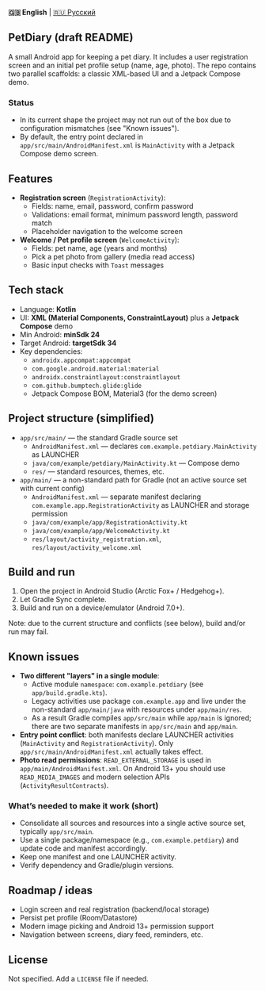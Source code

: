 **🇬🇧 English** | [🇷🇺 Русский](README.ru.md)

## PetDiary (draft README)

A small Android app for keeping a pet diary. It includes a user registration screen and an initial pet profile setup (name, age, photo). The repo contains two parallel scaffolds: a classic XML-based UI and a Jetpack Compose demo.

### Status
- In its current shape the project may not run out of the box due to configuration mismatches (see "Known issues").
- By default, the entry point declared in `app/src/main/AndroidManifest.xml` is `MainActivity` with a Jetpack Compose demo screen.

## Features
- **Registration screen** (`RegistrationActivity`):
  - Fields: name, email, password, confirm password
  - Validations: email format, minimum password length, password match
  - Placeholder navigation to the welcome screen
- **Welcome / Pet profile screen** (`WelcomeActivity`):
  - Fields: pet name, age (years and months)
  - Pick a pet photo from gallery (media read access)
  - Basic input checks with `Toast` messages

## Tech stack
- Language: **Kotlin**
- UI: **XML (Material Components, ConstraintLayout)** plus a **Jetpack Compose** demo
- Min Android: **minSdk 24**
- Target Android: **targetSdk 34**
- Key dependencies:
  - `androidx.appcompat:appcompat`
  - `com.google.android.material:material`
  - `androidx.constraintlayout:constraintlayout`
  - `com.github.bumptech.glide:glide`
  - Jetpack Compose BOM, Material3 (for the demo screen)

## Project structure (simplified)
- `app/src/main/` — the standard Gradle source set
  - `AndroidManifest.xml` — declares `com.example.petdiary.MainActivity` as LAUNCHER
  - `java/com/example/petdiary/MainActivity.kt` — Compose demo
  - `res/` — standard resources, themes, etc.
- `app/main/` — a non-standard path for Gradle (not an active source set with current config)
  - `AndroidManifest.xml` — separate manifest declaring `com.example.app.RegistrationActivity` as LAUNCHER and storage permission
  - `java/com/example/app/RegistrationActivity.kt`
  - `java/com/example/app/WelcomeActivity.kt`
  - `res/layout/activity_registration.xml`, `res/layout/activity_welcome.xml`

## Build and run
1. Open the project in Android Studio (Arctic Fox+ / Hedgehog+).
2. Let Gradle Sync complete.
3. Build and run on a device/emulator (Android 7.0+).

Note: due to the current structure and conflicts (see below), build and/or run may fail.

## Known issues
- **Two different "layers" in a single module**:
  - Active module `namespace`: `com.example.petdiary` (see `app/build.gradle.kts`).
  - Legacy activities use package `com.example.app` and live under the non-standard `app/main/java` with resources under `app/main/res`.
  - As a result Gradle compiles `app/src/main` while `app/main` is ignored; there are two separate manifests in `app/src/main` and `app/main`.
- **Entry point conflict**: both manifests declare LAUNCHER activities (`MainActivity` and `RegistrationActivity`). Only `app/src/main/AndroidManifest.xml` actually takes effect.
- **Photo read permissions**: `READ_EXTERNAL_STORAGE` is used in `app/main/AndroidManifest.xml`. On Android 13+ you should use `READ_MEDIA_IMAGES` and modern selection APIs (`ActivityResultContracts`).

### What’s needed to make it work (short)
- Consolidate all sources and resources into a single active source set, typically `app/src/main`.
- Use a single package/namespace (e.g., `com.example.petdiary`) and update code and manifest accordingly.
- Keep one manifest and one LAUNCHER activity.
- Verify dependency and Gradle/plugin versions.

## Roadmap / ideas
- Login screen and real registration (backend/local storage)
- Persist pet profile (Room/Datastore)
- Modern image picking and Android 13+ permission support
- Navigation between screens, diary feed, reminders, etc.

## License
Not specified. Add a `LICENSE` file if needed. 